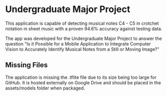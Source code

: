 # Undergraduate Major Project
This application is capable of detecting musical notes C4 - C5 in crotchet notation in sheet music with a proven 94.6% accuracy against testing data.

The app was developed for the Undergraduate Major Project to answer the question "Is it Possible for a Mobile Application to Integrate Computer Vision to Accurately Identify Musical Notes from a Still or Moving Image?"

## Missing Files
The application is missing the .tflite file due to its size being too large for GitHub. It is hosted externally on Google Drive and should be placed in the assets/models folder when packaged.
